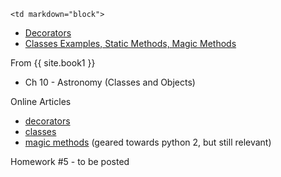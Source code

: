 	<td markdown="block">
* [Decorators](slides/15/decorators.html)
* [Classes Examples, Static Methods, Magic Methods](slides/15/classes-example.html)
</td>
	<td markdown="block">


From {{ site.book1 }}

* Ch 10 - Astronomy (Classes and Objects)

Online Articles

* [decorators](http://simeonfranklin.com/blog/2012/jul/1/python-decorators-in-12-steps/)
* [classes](https://docs.python.org/3/tutorial/classes.html)
* [magic methods](http://www.rafekettler.com/magicmethods.html) (geared towards python 2, but still relevant)


</td>
	<td markdown="block">
Homework #5 - to be posted
</td>
